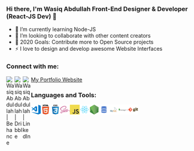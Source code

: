 ### Hi there, I'm Wasiq Abdullah Front-End Designer & Developer (React-JS Dev) 👋

- 🌱 I’m currently learning Node-JS 
- 👯 I’m looking to collaborate with other content creators
- 🥅 2020 Goals: Contribute more to Open Source projects
- ⚡ I love to design and develop awesome Website Interfaces


### Connect with me:

[<img align="left" alt="Wasiq Abdullah | Behance" width="22px" src="https://avatars0.githubusercontent.com/u/1197743?s=200&v=4" />][Behance]
[<img align="left" alt="Wasiq Abdullah | Dribble" width="22px" src="https://avatars1.githubusercontent.com/u/4008143?s=200&v=4" />][Dribble]
[<img align="left" alt="Wasiq Abdullah | LinkedIn" width="22px" src="https://avatars3.githubusercontent.com/u/357098?s=200&v=4" />][LinkedIn]
<a href="https://wasiq-abdullah-portfolio.web.app/" target="_blank">My Portfolio Website</a>
<br />

### Languages and Tools:

<img align="left" alt="Visual Studio Code" width="26px" src="https://raw.githubusercontent.com/github/explore/80688e429a7d4ef2fca1e82350fe8e3517d3494d/topics/visual-studio-code/visual-studio-code.png" />
<img align="left" alt="HTML5" width="26px" src="https://raw.githubusercontent.com/github/explore/80688e429a7d4ef2fca1e82350fe8e3517d3494d/topics/html/html.png" />
<img align="left" alt="CSS3" width="26px" src="https://raw.githubusercontent.com/github/explore/80688e429a7d4ef2fca1e82350fe8e3517d3494d/topics/css/css.png" />
<img align="left" alt="Sass" width="26px" src="https://raw.githubusercontent.com/github/explore/80688e429a7d4ef2fca1e82350fe8e3517d3494d/topics/sass/sass.png" />
<img align="left" alt="JavaScript" width="26px" src="https://raw.githubusercontent.com/github/explore/80688e429a7d4ef2fca1e82350fe8e3517d3494d/topics/javascript/javascript.png" />
<img align="left" alt="React" width="26px" src="https://raw.githubusercontent.com/github/explore/80688e429a7d4ef2fca1e82350fe8e3517d3494d/topics/react/react.png" />
<img align="left" alt="Node.js" width="26px" src="https://raw.githubusercontent.com/github/explore/80688e429a7d4ef2fca1e82350fe8e3517d3494d/topics/nodejs/nodejs.png" />
<img align="left" alt="SQL" width="26px" src="https://raw.githubusercontent.com/github/explore/80688e429a7d4ef2fca1e82350fe8e3517d3494d/topics/sql/sql.png" />
<img align="left" alt="MySQL" width="26px" src="https://raw.githubusercontent.com/github/explore/80688e429a7d4ef2fca1e82350fe8e3517d3494d/topics/mysql/mysql.png" />
<img align="left" alt="MongoDB" width="26px" src="https://raw.githubusercontent.com/github/explore/80688e429a7d4ef2fca1e82350fe8e3517d3494d/topics/mongodb/mongodb.png" />
<img align="left" alt="Git" width="26px" src="https://raw.githubusercontent.com/github/explore/80688e429a7d4ef2fca1e82350fe8e3517d3494d/topics/git/git.png" />


<br />
<br />




[Behance]: https://www.behance.net/wasiqabdullah
[Dribble]: https://dribbble.com/chwasiq0569
[LinkedIn]: https://www.linkedin.com/in/wasiq-abdullah-b515031a6/

